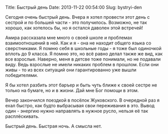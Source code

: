 Title: Быстрый день
Date: 2013-11-22 00:54:00
Slug: bystryi-den


Сегодня очень быстрый день. Вчера я хотел провести этот день с сестрой и по
большей части - это получилось. Возможно, не так хорошо, как хотелось бы, но я
остался даволен этой встречей!

Амира рассказала мне много о своей школе и проблемах взаимоотношений в ней.
Как и я - она не находит общего языка со сверстниками. Я помню себя в школьные
годы - я тоже был одиночкой вплоть до 9 класса. Я помню это, но всё равно
делал также же вид, как все взрослые. Наверно, меня в детсве тоже понимали, но
не подавали виду. Ведь взрослые не имели никаких проблем в прошлом. Если они
живы - то из всех ситуаций они гарантированно уже вышли победителями.

Я бы хотел разбить этот баръер и быть чуть ближе к своей сестре не только на
бумаге, но и в жизни. Дай мне Бог помощи в этом.

Вечер закончился поездкой в посёлок Жуковского. В очередной раз я ехал быстро,
как будто выбрасывая свои переживания в это. Вывод один - энергию нужно
направлять в нужное русло, нельзя её так расплёскивать.

Быстрый день. Быстрая ночь. А смысла нет.

